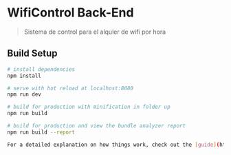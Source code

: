 # WifiControl Back-End

>  Sistema de control para el alquler de wifi por hora 

## Build Setup

``` bash
# install dependencies
npm install

# serve with hot reload at localhost:8080
npm run dev

# build for production with minification in folder up
npm run build

# build for production and view the bundle analyzer report
npm run build --report

For a detailed explanation on how things work, check out the [guide](http://vuejs-templates.github.io/webpack/) and [docs for vue-loader](http://vuejs.github.io/vue-loader).
